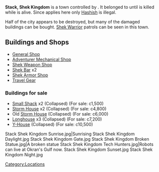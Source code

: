 **Stack, Shek Kingdom** is a town controlled by [](03%20-%20Projects%20&%20Wikis/Kenshi/Kenshi%20Wiki/Kenshi%20Wiki%20Template/Stack/Shek_Kingdom.md). It belonged to [](03%20-%20Projects%20&%20Wikis/Kenshi/Kenshi%20Wiki/Kenshi%20Wiki%20Template/The_Holy_Nation.md) until [](High_Inquisitor_Seta.md) is killed while [](Esata_the_Stone_Golem.md) is alive. Since [](Shek_Kingdom_Trade_Culture.md) applies here only
[Hashish](Hashish.md "wikilink") is illegal.

Half of the city appears to be destroyed, but many of the damaged
buildings can be bought. [Shek Warrior](Shek_Warrior.md "wikilink") patrols
can be seen in this town.

## Buildings and Shops

- [General Shop](General_Shop.md "wikilink")
- [Adventurer Mechanical Shop](Adventurer_Mechanical_Shop.md "wikilink")
- [Shek Weapon Shop](Shek_Weapon_Shop.md "wikilink")
- [Shek Bar](Shek_Bar.md "wikilink") x2
- [Shek Armor Shop](Shek_Armor_Shop.md "wikilink")
- [Travel Gear](Travel_Gear.md "wikilink")

### Buildings for sale

- [Small Shack](Small_Shack.md "wikilink") x2 (Collapsed) (For sale:
  c1,500)
- [Storm House](Storm_House.md "wikilink") x2 (Collapsed) (For sale:
  c4,800)
- Old [Storm House](Storm_House.md "wikilink") (Collapsed) (For sale:
  c6,000)
- [Longhouse](Longhouse.md "wikilink") x3 (Collapsed) (For sale: c7,200)
- [Y-House](Y-House.md "wikilink") (Collapsed) (For sale: c10,500)

Stack Shek Kingdom Sunrise.jpg\|Sunrising Stack Shek Kingdom
Daylight.jpg Stack Shek Kingdom Gate.jpg Stack Shek Kingdom Broken
Statue.jpg\|A broken statue Stack Shek Kingdom Tech Hunters.jpg\|Robots
can live at Okran's Gulf now. Stack Shek Kingdom Sunset.jpg Stack Shek
Kingdom Night.jpg

[Category:Locations](Category:Locations "wikilink")